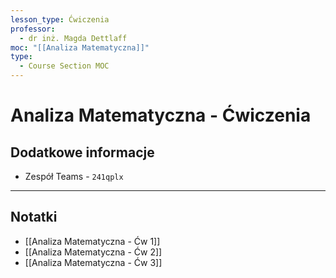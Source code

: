 ```yaml
---
lesson_type: Ćwiczenia
professor:
  - dr inż. Magda Dettlaff
moc: "[[Analiza Matematyczna]]"
type:
  - Course Section MOC
---
```


# Analiza Matematyczna - Ćwiczenia

## Dodatkowe informacje

- Zespół Teams - `241qplx`

---

## Notatki
- [[Analiza Matematyczna - Ćw 1]]
- [[Analiza Matematyczna - Ćw 2]]
- [[Analiza Matematyczna - Ćw 3]]
